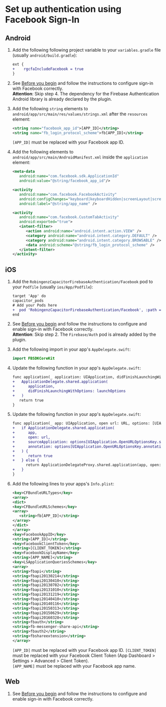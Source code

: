 # Set up authentication using Facebook Sign-In

## Android

1.  Add the following following project variable to your `variables.gradle` file (usually `android/build.gradle`):
    ```diff
    ext {
    +    rgcfaIncludeFacebook = true
    }
    ```
1.  See [Before you begin](https://firebase.google.com/docs/auth/android/facebook-login#before_you_begin) and follow the instructions to configure sign-in with Facebook correctly.  
    **Attention**: Skip step 4. The dependency for the Firebase Authentication Android library is already declared by the plugin.
1.  Add the following `string` elements to `android/app/src/main/res/values/strings.xml` after the `resources` element:

    ```xml
    <string name="facebook_app_id">[APP_ID]</string>
    <string name="fb_login_protocol_scheme">fb[APP_ID]</string>
    ```

    `[APP_ID]` must be replaced with your Facebook app ID.

1.  Add the following elements to `android/app/src/main/AndroidManifest.xml` inside the `application` element:

    ```xml
    <meta-data
       android:name="com.facebook.sdk.ApplicationId"
       android:value="@string/facebook_app_id"/>

    <activity
       android:name="com.facebook.FacebookActivity"
       android:configChanges="keyboard|keyboardHidden|screenLayout|screenSize|orientation"
       android:label="@string/app_name" />

    <activity
       android:name="com.facebook.CustomTabActivity"
       android:exported="true">
       <intent-filter>
          <action android:name="android.intent.action.VIEW" />
          <category android:name="android.intent.category.DEFAULT" />
          <category android:name="android.intent.category.BROWSABLE" />
          <data android:scheme="@string/fb_login_protocol_scheme" />
       </intent-filter>
    </activity>
    ```

## iOS

1.  Add the `RobingenzCapacitorFirebaseAuthentication/Facebook` pod to your `Podfile` (usually `ios/App/Podfile`):
    ```diff
    target 'App' do
    capacitor_pods
    # Add your Pods here
    +  pod 'RobingenzCapacitorFirebaseAuthentication/Facebook', :path => '../../node_modules/@robingenz/capacitor-firebase-authentication'
    end
    ```
1.  See [Before you begin](https://firebase.google.com/docs/auth/ios/facebook-login#before_you_begin) and follow the instructions to configure and enable sign-in with Facebook correctly.  
    **Attention**: Skip step 2. The `Firebase/Auth` pod is already added by the plugin.
1.  Add the following import in your app's `AppDelegate.swift`:

    ```swift
    import FBSDKCoreKit
    ```

1.  Update the following function in your app's `AppDelegate.swift`:

    ```diff
    func application(_ application: UIApplication, didFinishLaunchingWithOptions launchOptions: [UIApplication.LaunchOptionsKey: Any]?) -> Bool {
    +   ApplicationDelegate.shared.application(
    +      application,
    +      didFinishLaunchingWithOptions: launchOptions
    +   )
       return true
    }
    ```

1.  Update the following function in your app's `AppDelegate.swift`:

    ```diff
    func application(_ app: UIApplication, open url: URL, options: [UIApplication.OpenURLOptionsKey : Any] = [:]) -> Bool {
    +   if ApplicationDelegate.shared.application(
    +      app,
    +      open: url,
    +      sourceApplication: options[UIApplication.OpenURLOptionsKey.sourceApplication] as? String,
    +      annotation: options[UIApplication.OpenURLOptionsKey.annotation]
    +   ) {
    +      return true
    +   } else {
          return ApplicationDelegateProxy.shared.application(app, open: url, options: options)
    +   }
    }
    ```

1.  Add the following lines to your apps's `Info.plist`:

    ```xml
    <key>CFBundleURLTypes</key>
    <array>
    <dict>
    <key>CFBundleURLSchemes</key>
    <array>
       <string>fb[APP_ID]</string>
    </array>
    </dict>
    </array>
    <key>FacebookAppID</key>
    <string>[APP_ID]</string>
    <key>FacebookClientToken</key>
    <string>[CLIENT_TOKEN]</string>
    <key>FacebookDisplayName</key>
    <string>[APP_NAME]</string>
    <key>LSApplicationQueriesSchemes</key>
    <array>
    <string>fbapi</string>
    <string>fbapi20130214</string>
    <string>fbapi20130410</string>
    <string>fbapi20130702</string>
    <string>fbapi20131010</string>
    <string>fbapi20131219</string>
    <string>fbapi20140410</string>
    <string>fbapi20140116</string>
    <string>fbapi20150313</string>
    <string>fbapi20150629</string>
    <string>fbapi20160328</string>
    <string>fbauth</string>
    <string>fb-messenger-share-api</string>
    <string>fbauth2</string>
    <string>fbshareextension</string>
    </array>
    ```

    `[APP_ID]` must be replaced with your Facebook app ID.
    `[CLIENT_TOKEN]` must be replaced with your Facebook Client Token (App Dashboard > Settings > Advanced > Client Token).  
    `[APP_NAME]` must be replaced with your Facebook app name.

## Web

1. See [Before you begin](https://firebase.google.com/docs/auth/web/facebook-login#before_you_begin) and follow the instructions to configure and enable sign-in with Facebook correctly.
